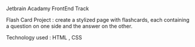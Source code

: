 Jetbrain Acadamy FrontEnd Track

Flash Card Project : create a stylized page with flashcards, each containing a question on one side and the answer on the other. 

Technology used : HTML , CSS
